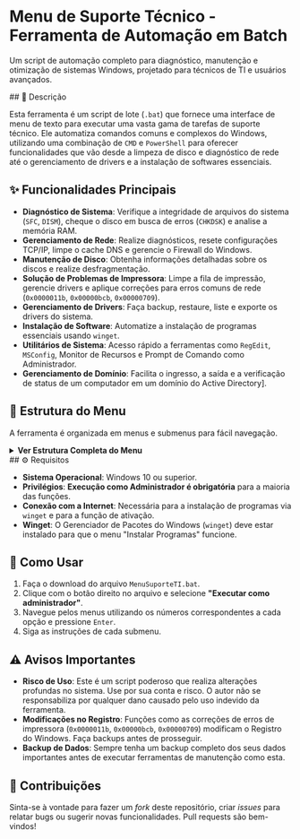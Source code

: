 # Menu de Suporte Técnico - Ferramenta de Automação em Batch

Um script de automação completo para diagnóstico, manutenção e otimização de sistemas Windows, projetado para técnicos de TI e usuários avançados.

 \#\# 📝 Descrição

Esta ferramenta é um script de lote (`.bat`) que fornece uma interface de menu de texto para executar uma vasta gama de tarefas de suporte técnico. Ele automatiza comandos comuns e complexos do Windows, utilizando uma combinação de `CMD` e `PowerShell` para oferecer funcionalidades que vão desde a limpeza de disco e diagnóstico de rede até o gerenciamento de drivers e a instalação de softwares essenciais.

## ✨ Funcionalidades Principais

  * **Diagnóstico de Sistema**: Verifique a integridade de arquivos do sistema (`SFC`, `DISM`), cheque o disco em busca de erros (`CHKDSK`) e analise a memória RAM.
  * **Gerenciamento de Rede**: Realize diagnósticos, resete configurações TCP/IP, limpe o cache DNS e gerencie o Firewall do Windows.
  * **Manutenção de Disco**: Obtenha informações detalhadas sobre os discos e realize desfragmentação.
  * **Solução de Problemas de Impressora**: Limpe a fila de impressão, gerencie drivers e aplique correções para erros comuns de rede (`0x0000011b`, `0x00000bcb`, `0x00000709`).
  * **Gerenciamento de Drivers**: Faça backup, restaure, liste e exporte os drivers do sistema.
  * **Instalação de Software**: Automatize a instalação de programas essenciais usando `winget`.
  * **Utilitários de Sistema**: Acesso rápido a ferramentas como `RegEdit`, `MSConfig`, Monitor de Recursos e Prompt de Comando como Administrador.
  * **Gerenciamento de Domínio**: Facilita o ingresso, a saída e a verificação de status de um computador em um domínio do Active Directory].

## 📂 Estrutura do Menu

A ferramenta é organizada em menus e submenus para fácil navegação.

<details>
<summary><strong>Ver Estrutura Completa do Menu</strong></summary>

* **[1] Sistema**
    * `[1]` Informações do Sistema
    * `[2]` Analisar e Reparar Arquivos Essenciais (DISM)
    * `[3]` Verificar Integridade dos Arquivos (SFC)
    * `[4]` Verificar Disco (CHKDSK)
    * `[5]` Informações de Hardware
    * `[6]` Gerenciador de Tarefas
    * `[7]` Serviços do Windows
    * `[8]` Verificar Memória (mdsched)

* **[2] Rede**
    * `[1]` Diagnóstico de Rede
    * `[2]` Resetar Configurações TCP/IP
    * `[3]` Flush DNS
    * `[4]` Teste de Conectividade
    * `[5]` Informações de Rede
    * `[6]` Verificar Interfaces de Rede Ativas e Velocidade
    * `[7]` Ativar/Desativar Firewall
        * Verificar Status do Firewall
        * Ativar/Desativar para Todos os Perfis
        * Ativar por Perfil (Pública, Privada, Domínio)
        * Restaurar Padrões do Firewall

* **[3] Disco**
    * `[1]` Informações do Disco
    * `[2]` Desfragmentar Disco

* **[4] Impressoras**
    * `[1]` Listar Impressoras Instaladas
    * `[2]` Verificar Status das Impressoras
    * `[3]` Limpar Fila de Impressão
    * `[4]` Reinstalar Drivers de Impressora
    * `[5]` Configurações de Impressora
    * `[6]` Testar Página de Teste
    * `[7]` Corrigir Erro 0x0000011b
    * `[8]` Corrigir Erro 0x00000bcb
    * `[9]` Corrigir Erro 0x00000709

* **[5] Limpeza**
    * Limpeza de Disco (Disk Cleanup)
    * Limpar Arquivos Temporários
    * Limpar Cache do DNS
    * Limpar Histórico do Navegador
    * Esvaziar Lixeira
    * Limpeza Completa do Sistema

* **[6] Utilitários**
    * Editor do Registro (RegEdit)
    * Configurações do Sistema (MSConfig)
    * Monitor de Recursos
    * Informações do Sistema (MSInfo32)
    * Prompt de Comando como Admin
    * PowerShell como Admin

* **[7] Domínio**
    * `[1]  Ingressar no Domínio `
    * `[2]` Verificar Status do Domínio
    * `[3]` Sair do Domínio
    * `[4]` Informações do Computador

* **[8] Drivers**
    * `[1]` Fazer Backup dos Drivers
    * `[2]` Restaurar Drivers do Backup
    * `[3]` Listar Drivers Instalados
    * `[4]` Verificar Drivers sem Assinatura Digital
    * `[5]` Atualizar Drivers via Windows Update
    * `[6]` Exportar Lista de Drivers para Arquivo

* **[9] Instalar Programas**
    * Google Chrome
    * Mozilla Firefox
    * Adobe Reader
    * Foxit Reader
    * Google Drive
    * LibreOffice
    * CrystalDiskInfo
    * CrystalDiskMark
    * CPU-Z
    * Instalar Todos


</details>
## ⚙️ Requisitos

  * **Sistema Operacional**: Windows 10 ou superior.
  * **Privilégios**: **Execução como Administrador é obrigatória** para a maioria das funções.
  * **Conexão com a Internet**: Necessária para a instalação de programas via `winget` e para a função de ativação.
  * **Winget**: O Gerenciador de Pacotes do Windows (`winget`) deve estar instalado para que o menu "Instalar Programas" funcione.

## 🚀 Como Usar

1.  Faça o download do arquivo `MenuSuporteTI.bat`.
2.  Clique com o botão direito no arquivo e selecione **"Executar como administrador"**.
3.  Navegue pelos menus utilizando os números correspondentes a cada opção e pressione `Enter`.
4.  Siga as instruções de cada submenu.

## ⚠️ Avisos Importantes

  * **Risco de Uso**: Este é um script poderoso que realiza alterações profundas no sistema. Use por sua conta e risco. O autor não se responsabiliza por qualquer dano causado pelo uso indevido da ferramenta.
  * **Modificações no Registro**: Funções como as correções de erros de impressora (`0x0000011b`, `0x00000bcb`, `0x00000709`) modificam o Registro do Windows. Faça backups antes de prosseguir.
  * **Backup de Dados**: Sempre tenha um backup completo dos seus dados importantes antes de executar ferramentas de manutenção como esta.

## 🤝 Contribuições

Sinta-se à vontade para fazer um *fork* deste repositório, criar *issues* para relatar bugs ou sugerir novas funcionalidades. Pull requests são bem-vindos\!
